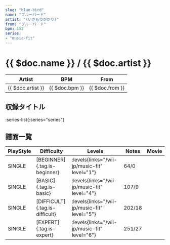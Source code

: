 ```yaml
---
slug: "blue-bird"
name: "ブルーバード"
artist: "(いきものがかり)"
from: "ブルーバード"
bpm: 152
series:
- "music-fit"
---
```


# {{ $doc.name }} / {{ $doc.artist }}

|Artist|BPM|From|
|------|---|----|
|{{ $doc.artist }}|{{ $doc.bpm }}|{{ $doc.from }}|

## 収録タイトル

:series-list{:series="series"}

## 譜面一覧

|PlayStyle|Difficulty|Levels|Notes|Movie|
|---------|----------|------|-----|-----|
|SINGLE|[BEGINNER]{.tag.is-beginner}|<div class="field is-grouped is-grouped-multiline"> :levels{links="/wii-jp/music-fit" level="1"}</div>|64/0||
|SINGLE|[BASIC]{.tag.is-basic}|<div class="field is-grouped is-grouped-multiline"> :levels{links="/wii-jp/music-fit" level="4"}</div>|107/9||
|SINGLE|[DIFFICULT]{.tag.is-difficult}|<div class="field is-grouped is-grouped-multiline"> :levels{links="/wii-jp/music-fit" level="5"}</div>|202/18||
|SINGLE|[EXPERT]{.tag.is-expert}|<div class="field is-grouped is-grouped-multiline"> :levels{links="/wii-jp/music-fit" level="6"}</div>|251/27||
